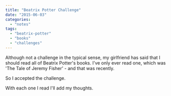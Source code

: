 ```yaml
---
title: "Beatrix Potter Challenge"
date: "2015-06-03"
categories: 
  - "notes"
tags: 
  - "beatrix-potter"
  - "books"
  - "challenges"
---
```


Although not a challenge in the typical sense, my girlfriend has said that I should read all of Beatrix Potter's books. I've only ever read one, which was 'The Tale of Jeremy Fisher' - and that was recently.

So I accepted the challenge.

With each one I read I'll add my thoughts.
